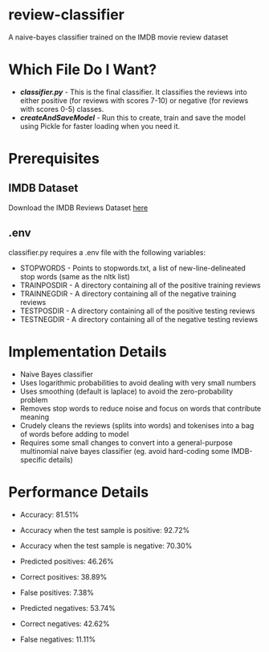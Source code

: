 # review-classifier
A naive-bayes classifier trained on the IMDB movie review dataset

# Which File Do I Want?
- ***classifier.py*** - This is the final classifier. It classifies the reviews into either positive (for reviews with scores 7-10) or negative (for reviews with scores 0-5) classes.
- ***createAndSaveModel*** - Run this to create, train and save the model using Pickle for faster loading when you need it.

# Prerequisites
## IMDB Dataset
Download the IMDB Reviews Dataset [here](https://ai.stanford.edu/~amaas/data/sentiment/)

## .env
classifier.py requires a .env file with the following variables:
- STOPWORDS - Points to stopwords.txt, a list of new-line-delineated stop words (same as the nltk list)
- TRAINPOSDIR - A directory containing all of the positive training reviews
- TRAINNEGDIR - A directory containing all of the negative training reviews
- TESTPOSDIR - A directory containing all of the positive testing reviews
- TESTNEGDIR - A directory containing all of the negative testing reviews

# Implementation Details
- Naive Bayes classifier
- Uses logarithmic probabilities to avoid dealing with very small numbers
- Uses smoothing (default is laplace) to avoid the zero-probability problem
- Removes stop words to reduce noise and focus on words that contribute meaning
- Crudely cleans the reviews (splits into words) and tokenises into a bag of words before adding to model
- Requires some small changes to convert into a general-purpose multinomial naive bayes classifier (eg. avoid hard-coding some IMDB-specific details)

# Performance Details
- Accuracy: 81.51%
- Accuracy when the test sample is positive: 92.72%
- Accuracy when the test sample is negative: 70.30%

- Predicted positives: 46.26%
- Correct positives: 38.89%
- False positives: 7.38%

- Predicted negatives: 53.74%
- Correct negatives: 42.62%
- False negatives: 11.11%
